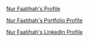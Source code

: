 [Nur Faatihah's Profile](https://github.com/nurfaatihahfuad) 

[Nur Faatihah's Portfolio Profile](https://nurfaatihahfuad.github.io/)

[Nur Faatihah's LinkedIn Profile](https://www.linkedin.com/in/nur-faatihah-mohamad-fuad-a58b7b320/)
